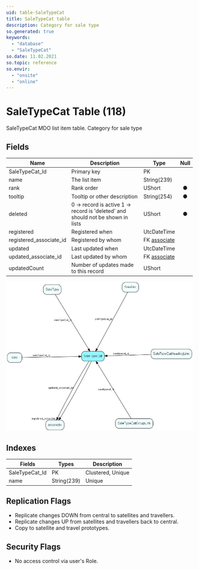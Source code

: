 ```yaml
---
uid: table-SaleTypeCat
title: SaleTypeCat table
description: Category for sale type
so.generated: true
keywords:
  - "database"
  - "SaleTypeCat"
so.date: 11.02.2021
so.topic: reference
so.envir:
  - "onsite"
  - "online"
---
```


# SaleTypeCat Table (118)

SaleTypeCat MDO list item table.
Category for sale type

## Fields

| Name | Description | Type | Null |
|------|-------------|------|:----:|
|SaleTypeCat\_Id|Primary key|PK| |
|name|The list item|String(239)| |
|rank|Rank order|UShort|&#x25CF;|
|tooltip|Tooltip or other description|String(254)|&#x25CF;|
|deleted|0 -&gt; record is active 1 -&gt; record is &apos;deleted&apos; and should not be shown in lists|UShort|&#x25CF;|
|registered|Registered when|UtcDateTime| |
|registered\_associate\_id|Registered by whom|FK [associate](associate.md)| |
|updated|Last updated when|UtcDateTime| |
|updated\_associate\_id|Last updated by whom|FK [associate](associate.md)| |
|updatedCount|Number of updates made to this record|UShort| |


![SaleTypeCat table relationship diagram](./media/SaleTypeCat.png)

## Indexes

| Fields | Types | Description |
|--------|-------|-------------|
|SaleTypeCat\_Id |PK |Clustered, Unique |
|name |String(239) |Unique |

## Replication Flags

* Replicate changes DOWN from central to satellites and travellers.
* Replicate changes UP from satellites and travellers back to central.
* Copy to satellite and travel prototypes.

## Security Flags

* No access control via user's Role.

